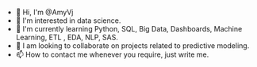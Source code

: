 - 👋 Hi, I'm @AmyVj
- 👀 I'm interested in data science.
- 🌱 I'm currently learning Python, SQL, Big Data, Dashboards, Machine Learning, ETL , EDA, NLP, SAS.
- 💞️ I am looking to collaborate on projects related to predictive modeling.
- 📫 How to contact me whenever you require, just write me.

<!---
AmyVj/AmyVj is a ✨ special ✨ repository because its `README.md` (this file) appears on your GitHub profile.
You can click the Preview link to take a look at your changes.
--->
